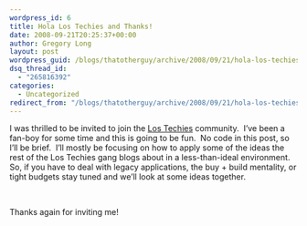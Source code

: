 ```yaml
---
wordpress_id: 6
title: Hola Los Techies and Thanks!
date: 2008-09-21T20:25:37+00:00
author: Gregory Long
layout: post
wordpress_guid: /blogs/thatotherguy/archive/2008/09/21/hola-los-techies-and-thanks.aspx
dsq_thread_id:
  - "265816392"
categories:
  - Uncategorized
redirect_from: "/blogs/thatotherguy/archive/2008/09/21/hola-los-techies-and-thanks.aspx/"
---
```

I was thrilled to be invited to join the [Los Techies](http://feeds.feedburner.com/LosTechies) community.&nbsp; I&#8217;ve been a fan-boy for some time and this is going to be fun.&nbsp; No code in this post, so I&#8217;ll be brief.&nbsp; I&#8217;ll mostly be focusing on how to apply some of the ideas the rest of the Los Techies gang blogs about in a less-than-ideal environment.&nbsp; So, if you have to deal with legacy applications, the buy + build mentality, or tight budgets stay tuned and we&#8217;ll look at some ideas together.

&nbsp;

Thanks again for inviting me!